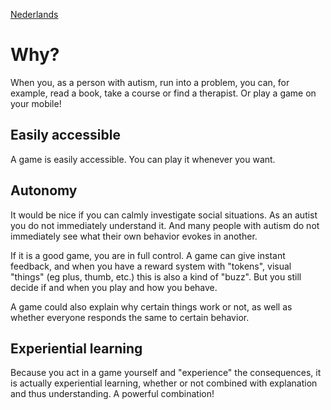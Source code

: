 [Nederlands](WHY_nl)

# Why?
When you, as a person with autism, run into a problem, you can, for example, read a book, take a course or find a therapist. Or play a game on your mobile!

## Easily accessible
A game is easily accessible. You can play it whenever you want.

## Autonomy
It would be nice if you can calmly investigate social situations. As an autist you do not immediately understand it. And many people with autism do not immediately see what their own behavior evokes in another.

If it is a good game, you are in full control. A game can give instant feedback, and when you have a reward system with "tokens", visual "things" (eg plus, thumb, etc.) this is also a kind of "buzz". But you still decide if and when you play and how you behave.

A game could also explain why certain things work or not, as well as whether everyone responds the same to certain behavior.

## Experiential learning
Because you act in a game yourself and "experience" the consequences, it is actually experiential learning, whether or not combined with explanation and thus understanding. A powerful combination!
